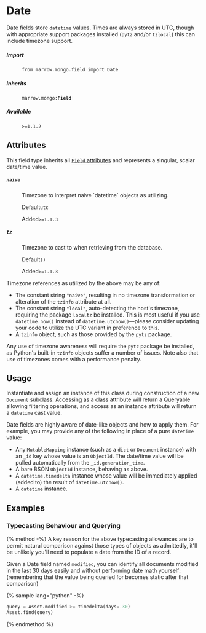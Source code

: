 # Date

Date fields store `datetime` values.  Times are always stored in UTC, though with appropriate support packages installed (`pytz` and/or `tzlocal`) this can include timezone support.

<dl>
	<dt><h5>Import</h5></dt><dd><p><code>from marrow.mongo.field import Date</code></p></dd>
	<dt><h5>Inherits</h5></dt><dd><p><code>marrow.mongo:<strong>Field</strong></code></p></dd>
	<dt><h5>Available</h5></dt><dd><code>&gt;=1.1.2</code></dd>
</dl>


## Attributes

This field type inherits all [`Field` attributes](field.md#attributes) and represents a singular, scalar date/time value.

<dl>
	<dt><h5><code>naive</code></h5></dt><dd>
		<p>Timezone to interpret naive `datetime` objects as utilizing.</p>
		<p><label>Default</label><code>utc</code></p>
		<p><label>Added</label><code>&gt;=1.1.3</code></p>
	</dd><dt><h5><code>tz</code></h5></dt><dd>
		<p>Timezone to cast to when retrieving from the database.</p>
		<p><label>Default</label><code>()</code></p>
		<p><label>Added</label><code>&gt;=1.1.3</code></p>
	</dd>
</dl>

Timezone references as utilized by the above may be any of:

* The constant string `"naive"`, resulting in no timezone transformation or alteration of the `tzinfo` attribute at all.
* The constant string `"local"`, auto-detecting the host's timezone, requiring the package `localtz` be installed. This is most useful if you use `datetime.now()` instead of `datetime.utcnow()`—please consider updating your code to utilize the UTC variant in preference to this.
* A `tzinfo` object, such as those provided by the `pytz` package.

Any use of timezone awareness will require the `pytz` package be installed, as Python's built-in `tzinfo` objects suffer a number of issues. Note also that use of timezones comes with a performance penalty.

## Usage

Instantiate and assign an instance of this class during construction of a new `Document` subclass. Accessing as a class attribute will return a Queryable allowing filtering operations, and access as an instance attribute will return a `datetime` cast value.

Date fields are highly aware of date-like objects and how to apply them. For example, you may provide any of the following in place of a pure `datetime` value:

* Any `MutableMapping` instance (such as a `dict` or `Document` instance) with an `_id` key whose value is an `ObjectId`. The date/time value will be pulled automatically from the `_id.generation_time`.
* A bare BSON `ObjectId` instance, behaving as above.
* A `datetime.timedelta` instance whose value will be immediately applied (added to) the result of `datetime.utcnow()`.
* A `datetime` instance.

## Examples

### Typecasting Behaviour and Querying

{% method -%}
A key reason for the above typecasting allowances are to permit natural comparison against those types of objects as admittedly, it'll be unlikely you'll need to populate a date from the ID of a record.

Given a Date field named `modified`, you can identify all documents modified in the last 30 days easily and without performing date math yourself: (remembering that the value being queried for becomes static after that comparison)

{% sample lang="python" -%}
```python
query = Asset.modified >= timedelta(days=-30)
Asset.find(query)
```
{% endmethod %}

